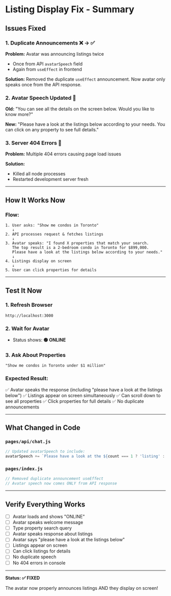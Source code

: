 # Listing Display Fix - Summary

## Issues Fixed

### 1. **Duplicate Announcements** ❌ → ✅
**Problem:** Avatar was announcing listings twice
- Once from API `avatarSpeech` field
- Again from `useEffect` in frontend

**Solution:** Removed the duplicate `useEffect` announcement. Now avatar only speaks once from the API response.

### 2. **Avatar Speech Updated** 📢
**Old:** "You can see all the details on the screen below. Would you like to know more?"

**New:** "Please have a look at the listings below according to your needs. You can click on any property to see full details."

### 3. **Server 404 Errors** 🔧
**Problem:** Multiple 404 errors causing page load issues

**Solution:** 
- Killed all node processes
- Restarted development server fresh

---

## How It Works Now

### Flow:
```
1. User asks: "Show me condos in Toronto"
   ↓
2. API processes request & fetches listings
   ↓
3. Avatar speaks: "I found X properties that match your search. 
   The top result is a 2-bedroom condo in Toronto for $899,000. 
   Please have a look at the listings below according to your needs."
   ↓
4. Listings display on screen
   ↓
5. User can click properties for details
```

---

## Test It Now

### 1. Refresh Browser
```
http://localhost:3000
```

### 2. Wait for Avatar
- Status shows: **🟢 ONLINE**

### 3. Ask About Properties
```
"Show me condos in Toronto under $1 million"
```

### Expected Result:
✅ Avatar speaks the response (including "please have a look at the listings below")
✅ Listings appear on screen simultaneously
✅ Can scroll down to see all properties
✅ Click properties for full details
✅ No duplicate announcements

---

## What Changed in Code

### `pages/api/chat.js`
```javascript
// Updated avatarSpeech to include:
avatarSpeech += `Please have a look at the ${count === 1 ? 'listing' : 'listings'} below according to your needs. You can click on any property to see full details.`;
```

### `pages/index.js`
```javascript
// Removed duplicate announcement useEffect
// Avatar speech now comes ONLY from API response
```

---

## Verify Everything Works

- [ ] Avatar loads and shows "ONLINE"
- [ ] Avatar speaks welcome message
- [ ] Type property search query
- [ ] Avatar speaks response about listings
- [ ] Avatar says "please have a look at the listings below"
- [ ] Listings appear on screen
- [ ] Can click listings for details
- [ ] No duplicate speech
- [ ] No 404 errors in console

---

**Status: ✅ FIXED**

The avatar now properly announces listings AND they display on screen!

